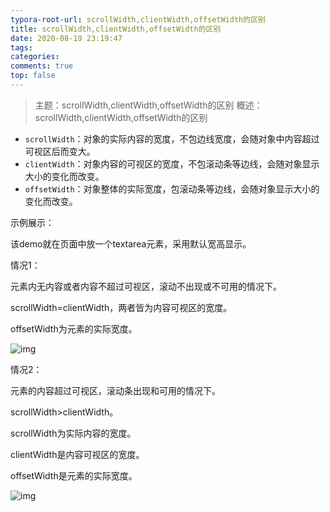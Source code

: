 ```yaml
---
typora-root-url: scrollWidth,clientWidth,offsetWidth的区别
title: scrollWidth,clientWidth,offsetWidth的区别
date: 2020-08-19 23:19:47
tags:
categories: 
comments: true
top: false
---
```


> 主题：scrollWidth,clientWidth,offsetWidth的区别
> 概述：scrollWidth,clientWidth,offsetWidth的区别

<!--正文-->
<!--more-->

* `scrollWidth`：对象的实际内容的宽度，不包边线宽度，会随对象中内容超过可视区后而变大。
* `clientWidth`：对象内容的可视区的宽度，不包滚动条等边线，会随对象显示大小的变化而改变。
* `offsetWidth`：对象整体的实际宽度，包滚动条等边线，会随对象显示大小的变化而改变。



示例展示：

该demo就在页面中放一个textarea元素，采用默认宽高显示。

情况1：

元素内无内容或者内容不超过可视区，滚动不出现或不可用的情况下。

scrollWidth=clientWidth，两者皆为内容可视区的宽度。

offsetWidth为元素的实际宽度。

![img](/images/dd81f5ea107d46c3a87894408db35355.png)

情况2：

元素的内容超过可视区，滚动条出现和可用的情况下。

scrollWidth>clientWidth。

scrollWidth为实际内容的宽度。

clientWidth是内容可视区的宽度。

offsetWidth是元素的实际宽度。

![img](/images/32163def3f0742049681f4a7b258e28f.png)

